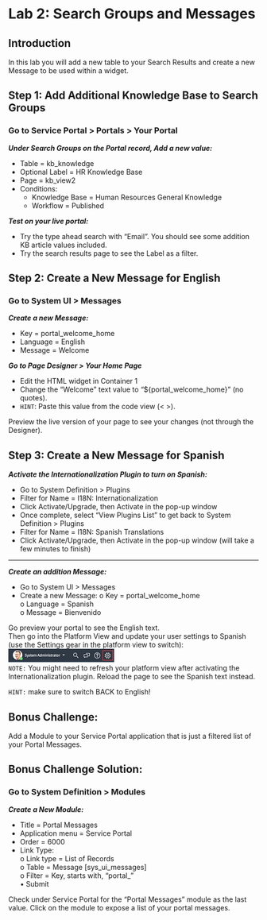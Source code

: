 # Lab 2: Search Groups and Messages
## Introduction
In this lab you will add a new table to your Search Results and create a new Message to be used within a widget.


## Step 1: Add Additional Knowledge Base to Search Groups

 ### Go to Service Portal > Portals > Your Portal

 ***Under Search Groups on the Portal record, Add a new value:***
 -	Table = kb_knowledge
 -	Optional Label = HR Knowledge Base
 -	Page = kb_view2   
 - Conditions:<br/>
   -	Knowledge Base = Human Resources General Knowledge 
   -	Workflow = Published 

***Test on your live portal:***
-	Try the type ahead search with “Email”. You should see some addition KB article values included.<br/>
-	Try the search results page to see the Label as a filter.


## Step 2: Create a New Message for English

### Go to System UI > Messages

***Create a new Message:***
-	Key = portal_welcome_home
-	Language = English
-	Message = Welcome

***Go to Page Designer > Your Home Page***
-	Edit the HTML widget in Container 1
-	Change the “Welcome” text value to “${portal_welcome_home}” (no quotes).
- `HINT`: Paste this value from the code view (< >).

Preview the live version of your page to see your changes (not through the Designer).


## Step 3: Create a New Message for Spanish

***Activate the Internationalization Plugin to turn on Spanish:***
-	Go to System Definition > Plugins<br/>
-	Filter for Name = I18N: Internationalization<br/>
-	Click Activate/Upgrade, then Activate in the pop-up window<br/>
-	Once complete, select “View Plugins List” to get back to System Definition > Plugins<br/>
-	Filter for Name = I18N: Spanish Translations<br/>
-	Click Activate/Upgrade, then Activate in the pop-up window (will take a few minutes to finish)<br/>
------------------------------------------------------------------------------------------------------------
***Create an addition Message:***
-	Go to System UI > Messages
-	Create a new Message:
  o	Key = portal_welcome_home<br/>
  o	Language = Spanish<br/>
  o	Message = Bienvenido<br/>

Go preview your portal to see the English text.<br/> 
Then go into the Platform View and update your user settings to Spanish (use the Settings gear in the platform view to switch):<br/>
![move to header](/assets/newgear.jpg)<br/>
`NOTE:` You might need to refresh your platform view after activating the Internationalization plugin.
Reload the page to see the Spanish text instead. 

 `HINT:` make sure to switch BACK to English!

## Bonus Challenge: 
Add a Module to your Service Portal application that is just a filtered list of your Portal Messages.

## Bonus Challenge Solution: 
### Go to System Definition > Modules
***Create a New Module:***
- Title = Portal Messages
- Application menu = Service Portal<br/>
- Order = 6000<br/>
- Link Type:<br/>
  o	Link type = List of Records<br/>
  o	Table = Message [sys_ui_messages]<br/>
  o	Filter = Key, starts with, “portal_”<br/>
•	Submit

Check under Service Portal for the “Portal Messages” module as the last value. Click on the module to expose a list of your portal messages. 


